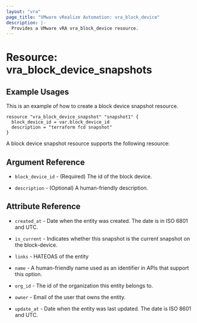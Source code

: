 ```yaml
---
layout: "vra"
page_title: "VMware vRealize Automation: vra_block_device"
description: |-
  Provides a VMware vRA vra_block_device resource.
---
```


# Resource: vra_block_device_snapshots
## Example Usages

This is an example of how to create a block device snapshot resource.

```hcl
resource "vra_block_device_snapshot" "snapshot1" {
  block_device_id = var.block_device_id
  description = "terraform fcd snapshot"
}
```
A block device snapshot resource supports the following resource:

## Argument Reference

* `block_device_id` - (Required) The id of the block device.

* `description` - (Optional) A human-friendly description.

## Attribute Reference
* `created_at` - Date when the entity was created. The date is in ISO 6801 and UTC.

* `is_current` - Indicates whether this snapshot is the current snapshot on the block-device.

* `links` - HATEOAS of the entity

* `name` - A human-friendly name used as an identifier in APIs that support this option.

* `org_id` - The id of the organization this entity belongs to.

* `owner` - Email of the user that owns the entity.

* `update_at` - Date when the entity was last updated. The date is ISO 8601 and UTC.



